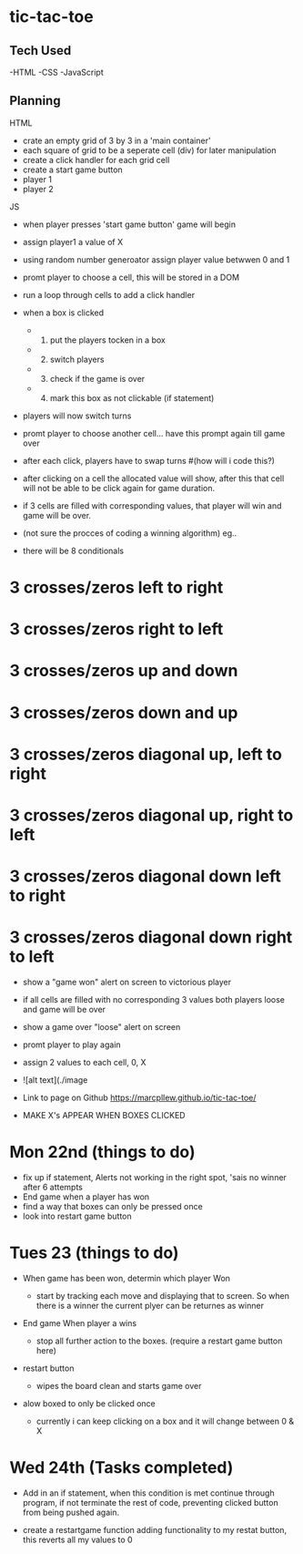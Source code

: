 # tic-tac-toe

## Tech Used

-HTML
-CSS
-JavaScript

## Planning

HTML

-   crate an empty grid of 3 by 3 in a 'main container'
-   each square of grid to be a seperate cell (div) for later manipulation
-   create a click handler for each grid cell
-   create a start game button
-   player 1
-   player 2

JS

-   when player presses 'start game button' game will begin

-   assign player1 a value of X
-   using random number generoator assign player value betwwen 0 and 1
-   promt player to choose a cell, this will be stored in a DOM
-   run a loop through cells to add a click handler
-   when a box is clicked
    -   1. put the players tocken in a box
    -   2. switch players
    -   3. check if the game is over
    -   4. mark this box as not clickable (if statement)
-   players will now switch turns
-   promt player to choose another cell... have this prompt again till game over
-   after each click, players have to swap turns #(how will i code this?)
-   after clicking on a cell the allocated value will show, after this that cell will not be able to be click again for game duration.
-   if 3 cells are filled with corresponding values, that player will win and game will be over.

-   (not sure the procces of coding a winning algorithm) eg..
-   there will be 8 conditionals

# 3 crosses/zeros left to right

# 3 crosses/zeros right to left

# 3 crosses/zeros up and down

# 3 crosses/zeros down and up

# 3 crosses/zeros diagonal up, left to right

# 3 crosses/zeros diagonal up, right to left

# 3 crosses/zeros diagonal down left to right

# 3 crosses/zeros diagonal down right to left

-   show a "game won" alert on screen to victorious player
-   if all cells are filled with no corresponding 3 values both players loose and game will be over
-   show a game over "loose" alert on screen
-   promt player to play again

-   assign 2 values to each cell, 0, X

-   ![alt text](./image
-   Link to page on Github https://marcpllew.github.io/tic-tac-toe/

-   MAKE X's APPEAR WHEN BOXES CLICKED

# Mon 22nd (things to do)

-   fix up if statement, Alerts not working in the right spot, 'sais no winner after 6 attempts
-   End game when a player has won
-   find a way that boxes can only be pressed once
-   look into restart game button

# Tues 23 (things to do)

-   When game has been won, determin which player Won

    -   start by tracking each move and displaying that to screen. So when there is a winner the current plyer can be returnes as winner

-   End game When player a wins
    -   stop all further action to the boxes. (require a restart game button here)
-   restart button
    -   wipes the board clean and starts game over
-   alow boxed to only be clicked once
    -   currently i can keep clicking on a box and it will change between 0 & X

# Wed 24th (Tasks completed)

-   Add in an if statement, when this condition is met continue through program, if not terminate the rest of code, preventing clicked button from being pushed again.

-   create a restartgame function adding functionality to my restat button, this reverts all my values to 0
